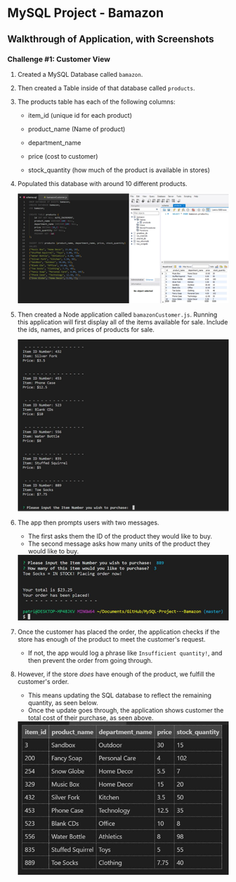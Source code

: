 # MySQL Project - Bamazon

## Walkthrough of Application, with Screenshots

### Challenge #1: Customer View

1. Created a MySQL Database called `bamazon`.

2. Then created a Table inside of that database called `products`.

3. The products table has each of the following columns:

   * item_id (unique id for each product)

   * product_name (Name of product)

   * department_name

   * price (cost to customer)

   * stock_quantity (how much of the product is available in stores)

4. Populated this database with around 10 different products.


    <img src="images/sql_ex_1.JPG" alt="MySQL/Code Image" width="800"/>


5. Then created a Node application called `bamazonCustomer.js`. Running this application will first display all of the items available for sale. Include the ids, names, and prices of products for sale.


    <img src="images/bama_1.JPG" alt="Bamazon Application Image 1" width="500"/>


6. The app then prompts users with two messages.

   * The first asks them the ID of the product they would like to buy.
   * The second message asks how many units of the product they would like to buy.


    <img src="images/bama_2.JPG" alt="Bamazon Application Image 2" width="500"/>


7. Once the customer has placed the order, the application checks if the store has enough of the product to meet the customer's request.

   * If not, the app would log a phrase like `Insufficient quantity!`, and then prevent the order from going through.

8. However, if the store _does_ have enough of the product, we fulfill the customer's order.
   * This means updating the SQL database to reflect the remaining quantity, as seen below.
   * Once the update goes through, the application shows customer the total cost of their purchase, as seen above.


    <img src="images/bama_3.JPG" alt="Bamazon Application Image 3" width="500"/>